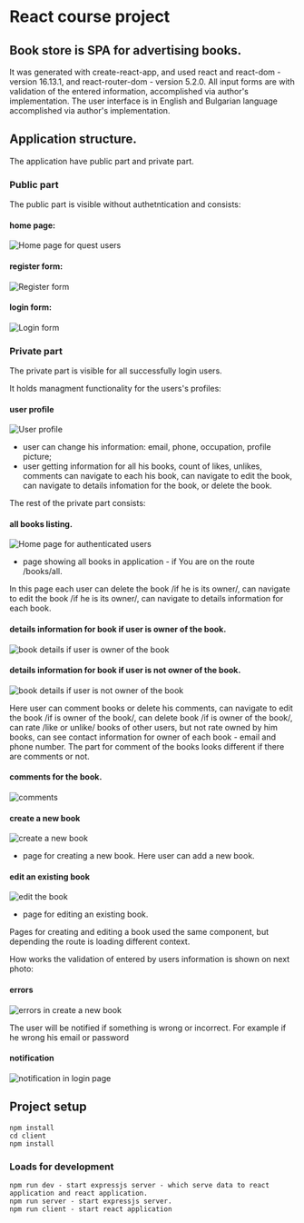 # React course project

## Book store is SPA for advertising books.

It was generated with create-react-app, and used react and react-dom - version 16.13.1, and react-router-dom - version 5.2.0. All input forms are with validation of the entered information, accomplished via author's implementation. The user interface is in English and Bulgarian language accomplished via author's implementation.

## Application structure.

The application have public part and private part.

### Public part

The public part is visible without authetntication and consists: 

#### home page:  
![Home page for quest users](/images/homePageQuestUsers.png)

#### register form:  
![Register form](/images/userRegister.png)

#### login form:
![Login form](/images/userLogin.png)

### Private part

The private part is visible for all successfully login users.

It holds managment functionality for the users's profiles:

#### user profile
![User profile](/images/userProfile.png)

- user can change his information: email, phone, occupation, profile picture;
- user getting information for all his books, count of likes, unlikes, comments can navigate to each his book, can navigate to edit the book, can navigate to details infomation for the book, or delete the book.

The rest of the private part consists:
#### all books listing.
![Home page for authenticated users](/images/homePageLoggedInUsers.png)

- page showing all books in application - if You are on the route /books/all.

In this page each user can delete the book /if he is its owner/, can navigate to edit the book /if he is its owner/, can navigate to details information for each book. 

#### details information for book if user is owner of the book.
![book details if user is owner of the book](/images/bookDetails%20if%20user%20is%20owner%20book.png)

#### details information for book if user is not owner of the book.
![book details if user is not owner of the book](/images/bookDetails%20if%20user%20is%20not%20owner%20book.png)

Here user can comment books or delete his comments, can navigate to edit the book /if is owner of the book/, can delete book /if is owner of the book/, can rate /like or unlike/ books of other users, but not rate owned by him books, can see contact information for owner of each book - email and phone number. The part for comment of the books looks different if there are comments or not.

#### comments for the book.
![comments](/images/bookComments.png)

#### create a new book
![create a new book](/images/bookCreate.png)

- page for creating a new book. Here user can add a new book.

#### edit an existing book
![edit the book](/images/bookEdit.png)

- page for editing an existing book.

Pages for creating and editing a book used the same component, but depending the route is loading different context.

How works the validation of entered by users information is shown on next photo:

#### errors
![errors in create a new book](/images/Errors.png)

The user will be notified if something is wrong or incorrect. For example if he wrong his email or password

#### notification
![notification in login page](/images/Notification.png)

## Project setup
```
npm install
cd client
npm install
```

### Loads for development
```
npm run dev - start expressjs server - which serve data to react application and react application.
npm run server - start expressjs server.
npm run client - start react application
```
